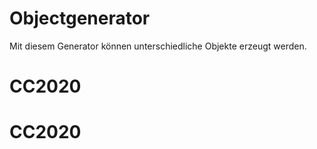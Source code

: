# Objectgenerator

Mit diesem Generator können unterschiedliche Objekte erzeugt werden.
# CC2020
# CC2020

